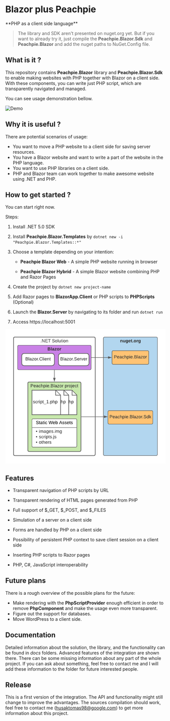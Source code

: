 <h1>
Blazor plus Peachpie
</h1>
**PHP as a client side language**

> The library and SDK aren't presented on nuget.org yet. But if you want to already try it, just compile the **Peachpie.Blazor.Sdk** and **Peachpie.Blazor** and add the nuget paths to NuGet.Config file.

## What is it ?

This repository contains **Peachpie.Blazor** library and **Peachpie.Blazor.Sdk** to enable making websites with PHP together with Blazor on a client side. With these components, you can write just PHP script, which are transparently navigated and managed.

You can see usage demonstration bellow. 

![Demo](.\docs\images\video1.gif)

## Why it is useful ?

There are potential scenarios of usage:

- You want to move a PHP website to a client side for saving server resources.
- You have a Blazor website and want to write a part of the website in the PHP language.
- You want to use PHP libraries on a client side.
- PHP and Blazor team can work together to make awesome website using .NET and PHP.   

## How to get started ?

You can start right now.

Steps:

1. Install .NET 5.0 SDK
2. Install **Peachpie.Blazor.Templates** by ```dotnet new -i "Peachpie.Blazor.Templates::*"```
3. Choose a template depending on your intention: 

	- **Peachpie Blazor Web** - A simple PHP website running in browser 

	- **Peachpie Blazor Hybrid** - A simple Blazor website combining PHP and Razor Pages


4. Create the project by ```dotnet new project-name```

5. Add Razor pages to **BlazorApp.Client** or PHP scripts to **PHPScripts** (Optional)

6. Launch the **Blazor.Server** by navigating to its folder and run ```dotnet run```

7. Access https://localhost:5001

<img src=".\docs\images\Structure.png" alt="Solution structure" style="zoom: 67%;" />

## Features

- Transparent navigation of PHP scripts by URL

- Transparent rendering of HTML pages generated from PHP

- Full support of $\_GET, $\_POST, and $\_FILES

- Simulation of a server on a client side

- Forms are handled by PHP on a client side

- Possibility of persistent PHP context to save client session on a client side
- Inserting PHP scripts to Razor pages
- PHP, C#, JavaScript interoperability

## Future plans

There is a rough overview of the possible plans for the future:

- Make rendering with the **PhpScriptProvider** enough efficient in order to remove **PhpComponent** and make the usage even more transparent.
- Figure out the support for databases.
- Move WordPress to a client side.

## Documentation

Detailed information about the solution, the library, and the functionality can be found in *docs* folders. Advanced features of the integration are shown there. There can be some missing information about any part of the whole project. If you can ask about something, feel free to contact me and I will add these information to the folder for future interested people. 

## Release

This is a first version of the integration. The API and functionality might still change to improve the advantages. The sources compilation should work, feel free to contact me (husaktomas98@google.com) to get more information about this project.
